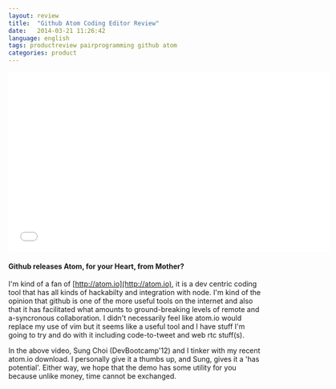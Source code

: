 ```yaml
---
layout: review
title:  "Github Atom Coding Editor Review"
date:   2014-03-21 11:26:42
language: english
tags: productreview pairprogramming github atom
categories: product
---
```


<iframe width="640" height="360" src="//www.youtube.com/embed/XHwicuL4K68?vq=hd1080" frameborder="0" allowfullscreen></iframe>

#### Github releases Atom, for your Heart, from Mother?

I'm kind of a fan of [http://atom.io](http://atom.io), it is a dev centric coding tool that has all kinds of hackabilty and integration with node.  I'm kind of the opinion that github is one of the more useful tools on the internet and also that it has facilitated what amounts to ground-breaking levels of remote and a-syncronous collaboration.  I didn't necessarily feel like atom.io would replace my use of vim but it seems like a useful tool and I have stuff I'm going to try and do with it including code-to-tweet and web rtc stuff(s).

In the above video, Sung Choi (DevBootcamp'12) and I tinker with my recent atom.io download.  I personally give it a thumbs up, and Sung, gives it a 'has potential'.  Either way, we hope that the demo has some utility for you because unlike money, time cannot be exchanged.


